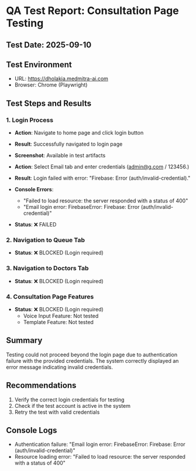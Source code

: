 # QA Test Report: Consultation Page Testing

## Test Date: 2025-09-10

## Test Environment
- URL: https://dholakia.medmitra-ai.com
- Browser: Chrome (Playwright)

## Test Steps and Results

### 1. Login Process
- **Action**: Navigate to home page and click login button
- **Result**: Successfully navigated to login page
- **Screenshot**: Available in test artifacts

- **Action**: Select Email tab and enter credentials (admin@g.com / 123456.)
- **Result**: Login failed with error: "Firebase: Error (auth/invalid-credential)."
- **Console Errors**: 
  - "Failed to load resource: the server responded with a status of 400"
  - "Email login error: FirebaseError: Firebase: Error (auth/invalid-credential)"
- **Status**: ❌ FAILED

### 2. Navigation to Queue Tab
- **Status**: ❌ BLOCKED (Login required)

### 3. Navigation to Doctors Tab
- **Status**: ❌ BLOCKED (Login required)

### 4. Consultation Page Features
- **Status**: ❌ BLOCKED (Login required)
  - Voice Input Feature: Not tested
  - Template Feature: Not tested

## Summary
Testing could not proceed beyond the login page due to authentication failure with the provided credentials. The system correctly displayed an error message indicating invalid credentials.

## Recommendations
1. Verify the correct login credentials for testing
2. Check if the test account is active in the system
3. Retry the test with valid credentials

## Console Logs
- Authentication failure: "Email login error: FirebaseError: Firebase: Error (auth/invalid-credential)"
- Resource loading error: "Failed to load resource: the server responded with a status of 400"